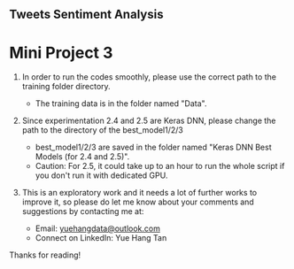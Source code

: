 ## Tweets Sentiment Analysis
# Mini Project 3
1. In order to run the codes smoothly, please use the correct path to the training folder directory.
	- The training data is in the folder named "Data".

2. Since experimentation 2.4 and 2.5 are Keras DNN, please change the path to the directory of the best_model1/2/3
	- best_model1/2/3 are saved in the folder named "Keras DNN Best Models (for 2.4 and 2.5)".
	- Caution: For 2.5, it could take up to an hour to run the whole script if you don't run it with dedicated GPU.

3. This is an exploratory work and it needs a lot of further works to improve it, so please do let me know about your comments and suggestions by contacting me at:
	- Email: yuehangdata@outlook.com
	- Connect on LinkedIn: Yue Hang Tan

Thanks for reading!
